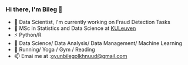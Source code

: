 ### Hi there, I'm Bileg 👋


- 🔭 Data Scientist, I'm currently working on Fraud Detection Tasks
- 🌱 MSc in Statistics and Data Science at [KULeuven](https://www.kuleuven.be/kuleuven)
- ⚡ Python/R
- 🤔 Data Science/ Data Analysis/ Data Management/ Machine Learning
- 🏃 Running/ Yoga / Gym / Reading
- 📫 Emai me at :oyunbilegolkhnuud@gmail.com
